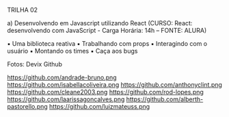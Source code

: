 TRILHA 02

a) Desenvolvendo em Javascript utilizando React
(CURSO: React: desenvolvendo com JavaScript - Carga Horária: 14h – FONTE: ALURA)

▪ Uma biblioteca reativa
▪ Trabalhando com props
▪ Interagindo com o usuário
▪ Montando os times
▪ Caça aos bugs

Fotos: Devix Github

https://github.com/andrade-bruno.png
https://github.com/isabellacoliveira.png
https://github.com/anthonyclint.png
https://github.com/cleane2003.png
https://github.com/rod-lopes.png
https://github.com/laarissagoncalves.png
https://github.com/alberth-pastorello.png
https://github.com/luizmateuss.png